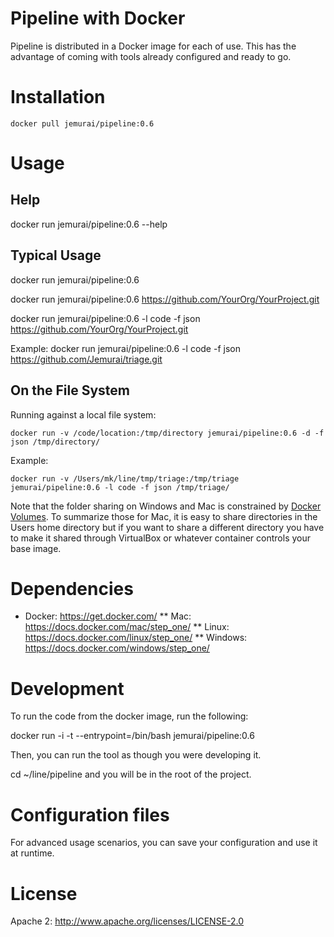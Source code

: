 # Pipeline with Docker

Pipeline is distributed in a Docker image for each of use.
This has the advantage of coming with tools already 
configured and ready to go.

# Installation

```
docker pull jemurai/pipeline:0.6
```

# Usage

## Help
docker run jemurai/pipeline:0.6 --help

## Typical Usage

docker run jemurai/pipeline:0.6 

docker run jemurai/pipeline:0.6 https://github.com/YourOrg/YourProject.git

docker run jemurai/pipeline:0.6 -l code -f json https://github.com/YourOrg/YourProject.git

Example: 
docker run jemurai/pipeline:0.6 -l code -f json https://github.com/Jemurai/triage.git

## On the File System 

Running against a local file system: 
```
docker run -v /code/location:/tmp/directory jemurai/pipeline:0.6 -d -f json /tmp/directory/
```

Example: 
```
docker run -v /Users/mk/line/tmp/triage:/tmp/triage jemurai/pipeline:0.6 -l code -f json /tmp/triage/
```

Note that the folder sharing on Windows and Mac is constrained by [Docker Volumes](https://docs.docker.com/engine/userguide/dockervolumes/).
To summarize those for Mac, it is easy to share directories in the Users home directory but if you want to share 
a different directory you have to make it shared through VirtualBox or whatever container controls your base image.

# Dependencies

* Docker:  https://get.docker.com/
** Mac: https://docs.docker.com/mac/step_one/
** Linux: https://docs.docker.com/linux/step_one/
** Windows:  https://docs.docker.com/windows/step_one/

# Development

To run the code from the docker image, run the following: 

docker run -i -t --entrypoint=/bin/bash jemurai/pipeline:0.6

Then, you can run the tool as though you were developing it.

cd ~/line/pipeline and you will be in the root of the project.

# Configuration files

For advanced usage scenarios, you can save your configuration 
and use it at runtime.

# License

Apache 2:  http://www.apache.org/licenses/LICENSE-2.0